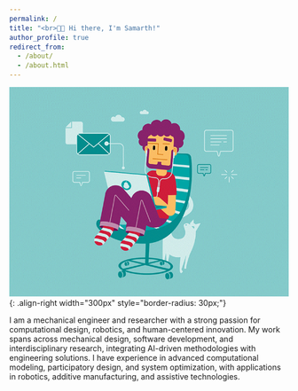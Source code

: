 ```yaml
---
permalink: /
title: "<br>👋🏼 Hi there, I'm Samarth!"
author_profile: true
redirect_from: 
  - /about/
  - /about.html
---
```


![some illustration](/images/cool_guy.gif){: .align-right width="300px" style="border-radius: 30px;"}


I am a mechanical engineer and researcher with a strong passion for computational design, robotics, and human-centered innovation. My work spans across mechanical design, software development, and interdisciplinary research, integrating AI-driven methodologies with engineering solutions. I have experience in advanced computational modeling, participatory design, and system optimization, with applications in robotics, additive manufacturing, and assistive technologies.

<!-- 👨🏻‍💻 I am currently a Software Engineer at D-Shape 


🔬 My research interests are in Human Centred Robotic Design. 


📚 I’m a graduate from The Hong Kong University of Science and Technology with my thesis focussing "On the Planning of Handling Large Arbitrarily Curved Glass Sheets"  

📽️ I am also interested in software development for the robotic / additive manufacturing applications. 



<div style="height: 20px;"></div>


<h1 style="margin-bottom: 0;border-bottom: none;">📜 Thesis Projects</h1>

<h2 style="margin-bottom: 0;border-bottom: none;">On the Planning of Handling Large Arbitrarily Curved Glass Sheets</h2>
<h3 style="margin-top: 0;color: grey; font-size: 14px; font-weight: normal;"> MPhil Thesis || The Hong Kong University of Science and Technology(HKUST)</h3>


During my MPhil thesis, my research focused on the **planning and handling of large arbitrarily curved glass sheets using advanced computational design and optimization techniques** . I utilized Finite Element Methods to analyze stress and developed optimization algorithms, including adaptive k-means and heuristic methods, to enhance lifting efficiency and reduce stress. My work also involved researching industrial techniques and applying Python-based modifications to improve algorithm performance and runtime.



<h2 style="margin-bottom: 0;border-bottom: none;">Development of Self-navigation system for Segway LOOMO for Property Management</h2>
<h3  style="margin-top: 0;color: grey; font-size: 14px; font-weight: normal;"> MSc Thesis || The Hong Kong University of Science and Technology(HKUST) </h3>

At [Cheng Kar-Shun Robotics Institute](https://ri.hkust.edu.hk/) at HKUST, I worked on implementing SLAM on the Android-based Segway Loomo platform using ROS integration and LiDAR, as well as developing an Android application to enable efficient property management through seamless integration with the robot’s navigation system. 



<h2 style="margin-bottom: 0;border-bottom: none;">Design of an All-Terrain Vehicle (ATV)</h2>
<h3 style="margin-top: 0;color: grey; font-size: 14px; font-weight: normal;">Bachelors Thesis || Indian Institute of Information Technology Jabalpur </h3>

As a Visiting Student at [Indian Institute of Technology Delhi](https://www.topuniversities.com/universities/indian-institute-technology-delhi-iitd), I worked on designing and modifying the chassis and belt-driven transmission system of an all-terrain vehicle for disaster management, focusing on weight reduction, enhanced maneuverability, and increased payload capacity.




<h1>👨🏻‍🔬 Professional Experience</h1>

I am currently a Software Engineer at [D-Shape](https://d-shape.com) where I am working on the **Software Development** for the Robotic Large Format Additive Manufacturing (LFAM) 3D Printer Applications.

Previously I have worked as an **Industrial Engineer** at [Precision Microdrives Ltd., Hong Kong](https://www.precisionmicrodrives.com/) specializing in mechanical design and software development. I design jigs and fixtures using CAD, FEA, and GD&T, optimize designs with DFMEA principles, and enhance production efficiency through prototyping. Additionally, I develop Arduino-based testing systems and user-friendly Python interfaces for streamlined operations. -->



